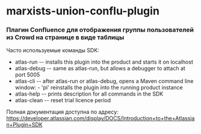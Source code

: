 # marxists-union-conflu-plugin

### Плагин Confluence для отображения группы пользователей из Crowd на странице в виде таблицы

Часто используемые команды SDK:
* atlas-run   -- installs this plugin into the product and starts it on localhost
* atlas-debug -- same as atlas-run, but allows a debugger to attach at port 5005
* atlas-cli -- after atlas-run or atlas-debug, opens a Maven command line window: - 'pi' reinstalls the plugin into the running product instance
* atlas-help  -- prints description for all commands in the SDK
* atlas-clean -- reset trial licence period

Полная документация доступна по адресу:
https://developer.atlassian.com/display/DOCS/Introduction+to+the+Atlassian+Plugin+SDK